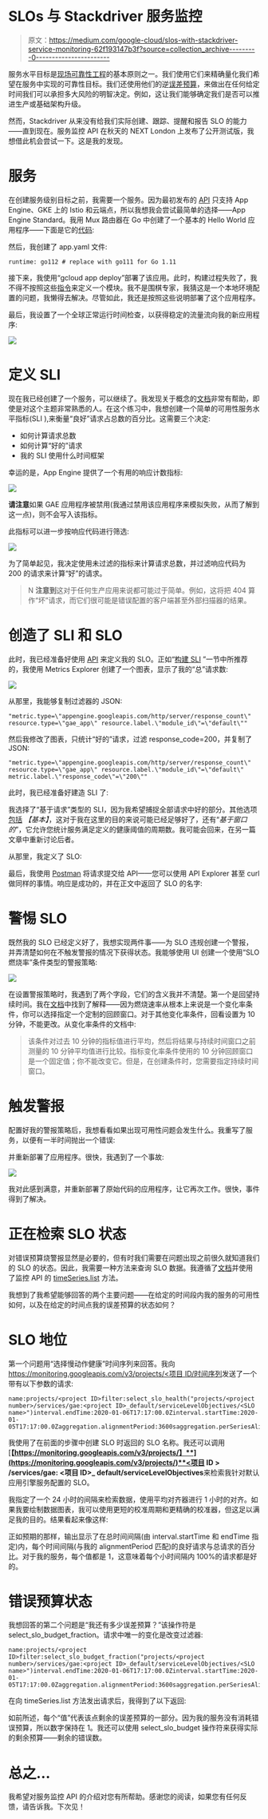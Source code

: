 # SLOs 与 Stackdriver 服务监控

> 原文：<https://medium.com/google-cloud/slos-with-stackdriver-service-monitoring-62f193147b3f?source=collection_archive---------0----------------------->

服务水平目标是[现场可靠性工程](https://landing.google.com/sre/)的基本原则之一。我们使用它们来精确量化我们希望在服务中实现的可靠性目标。我们还使用他们的逆[误差预算](https://landing.google.com/sre/sre-book/chapters/embracing-risk/#xref_risk-management_unreliability-budgets)，来做出在任何给定时间我们可以承担多大风险的明智决定。例如，这让我们能够确定我们是否可以推进生产或基础架构升级。

然而，Stackdriver 从来没有给我们实际创建、跟踪、提醒和报告 SLO 的能力——直到现在。服务监控 API 在秋天的 NEXT London 上发布了公开测试版，我想借此机会尝试一下。这是我的发现。

# 服务

在创建服务级别目标之前，我需要一个服务。因为最初发布的 [API](https://cloud.google.com/monitoring/service-monitoring/) 只支持 App Engine、GKE 上的 Istio 和云端点，所以我想我会尝试最简单的选择——App Engine Standard。我用 Mux 路由器在 Go 中创建了一个基本的 Hello World 应用程序——下面是它的[代码](https://github.com/yuriatgoogle/stack-doctor/tree/master/service-monitoring-demo/gae):

然后，我创建了 app.yaml 文件:

```
runtime: go112 # replace with go111 for Go 1.11
```

接下来，我使用“gcloud app deploy”部署了该应用。此时，构建过程失败了，我不得不按照这些[指令](https://github.com/golang/go/wiki/Modules#how-to-define-a-module)来定义一个模块。我不是围棋专家，我猜这是一个本地环境配置的问题，我懒得去解决。尽管如此，我还是按照这些说明部署了这个应用程序。

最后，我设置了一个全球正常运行时间检查，以获得稳定的流量流向我的新应用程序:

![](img/47a60915c33aabfebb3624c91640b614.png)

# 定义 SLI

现在我已经创建了一个服务，可以继续了。我发现关于概念的[文档](https://cloud.google.com/monitoring/service-monitoring/)非常有帮助，即使是对这个主题非常熟悉的人。在这个练习中，我想创建一个简单的可用性服务水平指标(SLI ),来衡量“良好”请求占总数的百分比。这需要三个决定:

*   如何计算请求总数
*   如何计算“好的”请求
*   我的 SLI 使用什么时间框架

幸运的是，App Engine 提供了一个有用的响应计数指标:

![](img/4fd384db1d0d78d8b3a768c5bed98af2.png)

**请注意**如果 GAE 应用程序被禁用(我通过禁用该应用程序来模拟失败，从而了解到这一点)，则不会写入该指标。

此指标可以进一步按响应代码进行筛选:

![](img/5577b0d61581cf2c167fc1758b7338b0.png)

为了简单起见，我决定使用未过滤的指标来计算请求总数，并过滤响应代码为 200 的请求来计算“好”的请求。

> N **注意到**这对于任何生产应用来说都可能过于简单。例如，这将把 404 算作“坏”请求，而它们很可能是错误配置的客户端甚至外部扫描器的结果。

# 创造了 SLI 和 SLO

此时，我已经准备好使用 [API](https://cloud.google.com/monitoring/service-monitoring/identifying-custom-sli) 来定义我的 SLO。正如“[构建 SLI](https://cloud.google.com/monitoring/service-monitoring/identifying-custom-sli#configure-sli) ”一节中所推荐的，我使用 Metrics Explorer 创建了一个图表，显示了我的“总”请求数:

![](img/96ce6404538348c1f374fe0763a3ae18.png)

从那里，我能够复制过滤器的 JSON:

```
"metric.type=\"appengine.googleapis.com/http/server/response_count\" resource.type=\"gae_app\" resource.label.\"module_id\"=\"default\""
```

然后我修改了图表，只统计“好的”请求，过滤 response_code=200，并复制了 JSON:

```
"metric.type=\"appengine.googleapis.com/http/server/response_count\" resource.type=\"gae_app\" resource.label.\"module_id\"=\"default\" metric.label.\"response_code\"=\"200\""
```

此时，我已经准备好建造 SLI 了:

我选择了“基于请求”类型的 SLI，因为我希望捕捉全部请求中好的部分。其他选项[包括](https://cloud.google.com/monitoring/service-monitoring/api-structures#sli-structs) *【基本】*，这对于我在这里的目的来说可能已经足够好了，还有“*基于窗口的*”，它允许您统计服务满足定义的健康阈值的周期数。我可能会回来，在另一篇文章中重新讨论后者。

从那里，我定义了 SLO:

最后，我使用 [Postman](https://www.getpostman.com/) 将请求提交给 API——您可以使用 API Explorer 甚至 curl 做同样的事情。响应是成功的，并在正文中返回了 SLO 的名字:

# 警惕 SLO

既然我的 SLO 已经定义好了，我想实现两件事——为 SLO 违规创建一个警报，并弄清楚如何在不触发警报的情况下获得状态。我能够使用 UI 创建一个使用“SLO 燃烧率”条件类型的警报策略:

![](img/c56c5716d77bab5c4628e53c9a4ec4ee.png)

在设置警报策略时，我遇到了两个字段，它们的含义我并不清楚。第一个是回望持续时间。我在[文档](https://cloud.google.com/monitoring/alerts/concepts-indepth#condition-types)中找到了解释——因为燃烧速率从根本上来说是一个变化率条件，你可以选择指定一个定制的回顾窗口。对于其他变化率条件，回看设置为 10 分钟，不能更改。从变化率条件的文档中:

> 该条件对过去 10 分钟的指标值进行平均，然后将结果与持续时间窗口之前测量的 10 分钟平均值进行比较。指标变化率条件使用的 10 分钟回顾窗口是一个固定值；你不能改变它。但是，在创建条件时，您需要指定持续时间窗口。

# 触发警报

配置好我的警报策略后，我想看看如果出现可用性问题会发生什么。我重写了服务，以便有一半时间抛出一个错误:

并重新部署了应用程序。很快，我遇到了一个事故:

![](img/ea74d2883f1ed2d8a35a5103cc300d00.png)

我对此感到满意，并重新部署了原始代码的应用程序，让它再次工作。很快，事件得到了解决。

# 正在检索 SLO 状态

对错误预算烧警报显然是必要的，但有时我们需要在问题出现之前很久就知道我们的 SLO 的状态。因此，我需要一种方法来查询 SLO 数据。我遵循了[文档](https://cloud.google.com/monitoring/service-monitoring/timeseries-selectors)并使用了监控 API 的 [timeSeries.list](https://cloud.google.com/monitoring/api/ref_v3/rest/v3/projects.timeSeries/list) 方法。

我想到了我希望能够回答的两个主要问题——在给定的时间段内我的服务的可用性如何，以及在给定的时间点我的误差预算的状态如何？

# SLO 地位

第一个问题用“选择慢动作健康”时间序列来回答。我向[https://monitoring.googleapis.com/v3/projects/<项目 ID/时间序列](https://monitoring.googleapis.com/v3/projects/stack-doctor/timeSeries)发送了一个带有以下参数的请求:

```
name:projects/<project ID>filter:select_slo_health("projects/<project number>/services/gae:<project ID>_default/serviceLevelObjectives/<SLO name>")interval.endTime:2020-01-06T17:17:00.0Zinterval.startTime:2020-01-05T17:17:00.0Zaggregation.alignmentPeriod:3600saggregation.perSeriesAligner:ALIGN_MEAN
```

我使用了在前面的步骤中创建 SLO 时返回的 SLO 名称。我还可以调用[**【https://monitoring.googleapis.com/v3/projects/】**](https://monitoring.googleapis.com/v3/projects/)**<项目 ID > /services/gae: <项目 ID>_ default/serviceLevelObjectives**来检索我针对默认应用引擎服务配置的 SLO。

我指定了一个 24 小时的间隔来检索数据，使用平均对齐器进行 1 小时的对齐。如果我要绘制数据图表，我可以使用更短的校准周期和更精确的校准器，但这足以满足我的目的。结果看起来像这样:

正如预期的那样，输出显示了在总时间间隔(由 interval.startTime 和 endTime 指定)内，每个时间间隔(与我的 alignmentPeriod 匹配)的良好请求与总请求的百分比。对于我的服务，每个值都是 1，这意味着每个小时间隔内 100%的请求都是好的。

# 错误预算状态

我想回答的第二个问题是“我还有多少误差预算？”该操作符是 select_slo_budget_fraction。请求中唯一的变化是改变过滤器:

```
name:projects/<project ID>filter:select_slo_budget_fraction("projects/<project number>/services/gae:<project ID>_default/serviceLevelObjectives/<SLO name>")interval.endTime:2020-01-06T17:17:00.0Zinterval.startTime:2020-01-05T17:17:00.0Zaggregation.alignmentPeriod:3600saggregation.perSeriesAligner:ALIGN_MEAN
```

在向 timeSeries.list 方法发出请求后，我得到了以下返回:

如前所述，每个“值”代表该点剩余的误差预算的一部分。因为我的服务没有消耗错误预算，所以数字保持在 1。我还可以使用 select_slo_budget 操作符来获得实际的剩余预算——剩余的错误数。

# 总之…

我希望对服务监控 API 的介绍对您有所帮助。感谢您的阅读，如果您有任何反馈，请告诉我。下次见！